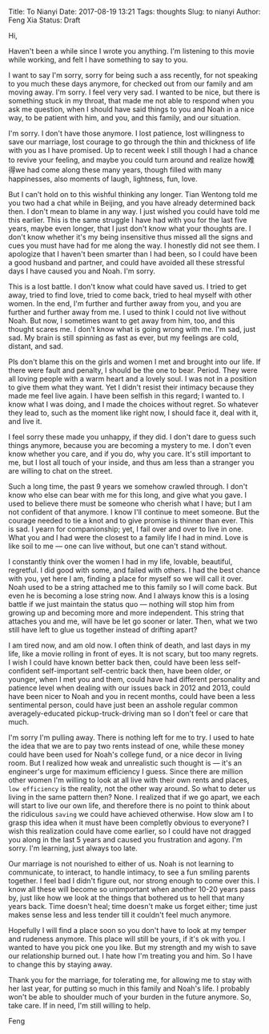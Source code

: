 Title: To Nianyi
Date: 2017-08-19 13:21
Tags: thoughts
Slug: to nianyi
Author: Feng Xia
Status: Draft

Hi,

Haven't been a while since I wrote you anything. I'm listening to this
movie while working, and felt I have something to say to you.

I want to say I'm sorry, sorry for being such a ass recently, for not
speaking to you much these days anymore, for checked out from our
family and am moving away. I'm sorry. I feel very very sad. I wanted
to be nice, but there is something stuck in my throat, that made me
not able to respond when you ask me question, when I should have said
things to you and Noah in a nice way, to be patient with him, and you,
and this family, and our situation.

I'm sorry. I don't have those anymore. I lost patience, lost
willingness to save our marriage, lost courage to go through the thin
and thickness of life with you as I have promised. Up to recent week I
still though I had a chance to revive your feeling, and maybe you
could turn around and realize how难得we had come along these many
years, though filled with many happinesses, also moments of laugh,
lightness, fun, love.

But I can't hold on to this wishful thinking any longer. Tian Wentong
told me you two had a chat while in Beijing, and you have already
determined back then. I don't mean to blame in any way. I just wished
you could have told me this earlier. This is the same struggle I have
had with you for the last five years, maybe even longer, that I just
don't know what your thoughts are. I don't know whether it's my being
insensitive thus missed all the signs and cues you must have had for
me along the way. I honestly did not see them. I apologize that I
haven't been smarter than I had been, so I could have been a good
husband and partner, and could have avoided all these stressful days I
have caused you and Noah. I'm sorry.

This is a lost battle. I don't know what could have saved us. I tried
to get away, tried to find love, tried to come back, tried to heal
myself with other women. In the end, I'm further and further away from
you, and you are further and further away from me. I used to think I
could not live without Noah. But now, I sometimes want to get away
from him, too, and this thought scares me. I don't know what is going
wrong with me. I'm sad, just sad. My brain is still spinning as fast
as ever, but my feelings are cold, distant, and sad.

Pls don't blame this on the girls and women I met and brought into our
life. If there were fault and penalty, I should be the one to
bear. Period. They were all loving people with a warm heart and a
lovely soul. I was not in a position to give them what they want. Yet
I didn't resist their intimacy because they made me feel live again. I
have been selfish in this regard; I wanted to. I know what I was
doing, and I made the choices without regret. So whatever they lead
to, such as the moment like right now, I should face it, deal with it,
and live it.

I feel sorry these made you unhappy, if they did. I don't dare to
guess such things anymore, because you are becoming a mystery to me. I
don't even know whether you care, and if you do, why you care. It's
still important to me, but I lost all touch of your inside, and thus
am less than a stranger you are willing to chat on the street.

Such a long time, the past 9 years we somehow crawled through. I don't
know who else can bear with me for this long, and give what you
gave. I used to believe there must be someone who cherish what I have;
but I am not confident of that anymore. I know I'll continue to meet
someone. But the courage needed to tie a knot and to give promise is
thinner than ever. This is sad. I yearn for companionship; yet, I fail
over and over to live in one. What you and I had were the closest to a
family life I had in mind. Love is like soil to me &mdash; one can
live without, but one can't stand without.

I constantly think over the women I had in my life, lovable,
beautiful, regretful. I did good with some, and failed with others. I
had the best chance with you, yet here I am, finding a place for
myself so we will call it over. Noah used to be a string attached me
to this family so I will come back. But even he is becoming a lose
string now. And I always know this is a losing battle if we just
maintain the status quo &mdash; nothing will stop him from growing up
and becoming more and more independent. This string that attaches you
and me, will have be let go sooner or later. Then, what we two still
have left to glue us together instead of drifting apart?

I am tired now, and am old now. I often think of death, and last days
in my life, like a movie rolling in front of eyes. It is not scary,
but too many regrets. I wish I could have known better back then,
could have been less self-confident self-important self-centric back
then, have been older, or younger, when I met you and them, could have
had different personality and patience level when dealing with our
issues back in 2012 and 2013, could have been nicer to Noah and you in
recent months, could have been a less sentimental person, could have
just been an asshole regular common averagely-educated
pickup-truck-driving man so I don't feel or care that much.

I'm sorry I'm pulling away. There is nothing left for me to try. I
used to hate the idea that we are to pay two rents instead of one,
while these money could have been used for Noah's college fund, or a
nice decor in living room. But I realized how weak and unrealistic
such thought is &mdash; it's an engineer's urge for maximum efficiency
I guess. Since there are million other women I'm willing to look at
all live with their own rents and places, `low efficiency` is the
reality, not the other way around. So what to deter us living in the
same pattern then? None. I realized that if we go apart, we each will
start to live our own life, and therefore there is no point to think
about the ridiculous `saving` we could have achieved otherwise.  How
slow am I to grasp this idea when it must have been completly obvious
to everyone? I wish this realization could have come earlier, so I
could have not dragged you along in the last 5 years and caused you
frustration and agony. I'm sorry. I'm learning, just always too late.

Our marriage is not nourished to either of us. Noah is not learning to
communicate, to interact, to handle intimacy, to see a fun smiling
parents together. I feel bad I didn't figure out, nor strong enough to
come over this. I know all these will become so unimportant when
another 10-20 years pass by, just like how we look at the things that
bothered us to hell that many years back. Time doesn't heal; time
doesn't make us forget either; time just makes sense less and less
tender till it couldn't feel much anymore.

Hopefully I will find a place soon so you don't have to look at my
temper and rudeness anymore. This place will still be yours, if it's
ok with you. I wanted to have you pick one you like. But my strength
and my wish to save our relationship burned out. I hate how I'm
treating you and him. So I have to change this by staying away.

Thank you for the marriage, for tolerating me, for allowing me to stay
with her last year, for putting so much in this family and Noah's
life. I probably won't be able to shoulder much of your burden in the
future anymore. So, take care. If in need, I'm still willing to help.

Feng
